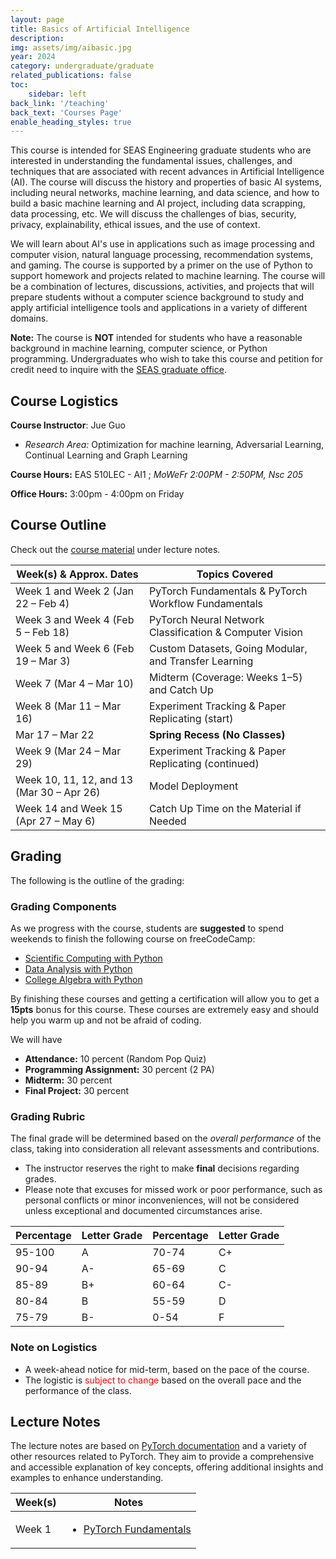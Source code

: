 ```yaml
---
layout: page
title: Basics of Artificial Intelligence
description: 
img: assets/img/aibasic.jpg
year: 2024
category: undergraduate/graduate
related_publications: false
toc:
    sidebar: left
back_link: '/teaching'
back_text: 'Courses Page'
enable_heading_styles: true
---
```

	
<div class="course-description-box">
  <p>This course is intended for SEAS Engineering graduate students who are interested in understanding the fundamental issues, challenges, and techniques that are associated with recent advances in Artificial Intelligence (AI). The course will discuss the history and properties of basic AI systems, including neural networks, machine learning, and data science, and how to build a basic machine learning and AI project, including data scrapping, data processing, etc. We will discuss the challenges of bias, security, privacy, explainability, ethical issues, and the use of context.</p>
  <p>We will learn about AI's use in applications such as image processing and computer vision, natural language processing, recommendation systems, and gaming. The course is supported by a primer on the use of Python to support homework and projects related to machine learning. The course will be a combination of lectures, discussions, activities, and projects that will prepare students without a computer science background to study and apply artificial intelligence tools and applications in a variety of different domains.</p>
  <p class="course-note">
  <strong>Note:</strong> The course is <strong>NOT</strong> intended for students who have a reasonable background in machine learning, computer science, or Python programming. Undergraduates who wish to take this course and petition for credit need to inquire with the <a href="https://engineering.buffalo.edu/home/academics/grad/contact.html">SEAS graduate office</a>.
</p>

</div>

## Course Logistics
**Course Instructor**: Jue Guo 
- *Research Area:* Optimization for machine learning, Adversarial Learning,
Continual Learning and Graph Learning
  
**Course Hours:** EAS  510LEC - AI1 ; *MoWeFr 2:00PM - 2:50PM, Nsc 205*

**Office Hours:** 3:00pm - 4:00pm on Friday


## Course Outline
Check out the [course material](#lecture-notes) under lecture notes. 

<table class="styled-table">
  <thead>
    <tr>
      <th>Week(s) & Approx. Dates</th>
      <th>Topics Covered</th>
    </tr>
  </thead>
  <tbody>
    <!-- Classes start Wednesday, Jan 22, 2025 -->
    <tr>
      <td>Week 1 and Week 2 (Jan 22 – Feb 4)</td>
      <td>PyTorch Fundamentals & PyTorch Workflow Fundamentals</td>
    </tr>
    <tr>
      <td>Week 3 and Week 4 (Feb 5 – Feb 18)</td>
      <td>PyTorch Neural Network Classification & Computer Vision</td>
    </tr>
    <tr>
      <td>Week 5 and Week 6 (Feb 19 – Mar 3)</td>
      <td>Custom Datasets, Going Modular, and Transfer Learning</td>
    </tr>
    <tr>
      <td>Week 7 (Mar 4 – Mar 10)</td>
      <td>Midterm (Coverage: Weeks 1–5) and Catch Up</td>
    </tr>
    <tr>
      <td>Week 8 (Mar 11 – Mar 16)</td>
      <td>Experiment Tracking & Paper Replicating (start)</td>
    </tr>
    <!-- Spring Recess: Mar 17 – Mar 22, No Classes -->
    <tr>
      <td>Mar 17 – Mar 22</td>
      <td><strong>Spring Recess (No Classes)</strong></td>
    </tr>
    <!-- Classes resume Monday, Mar 24 -->
    <tr>
      <td>Week 9 (Mar 24 – Mar 29)</td>
      <td>Experiment Tracking & Paper Replicating (continued)</td>
    </tr>
    <tr>
      <td>Week 10, 11, 12, and 13 (Mar 30 – Apr 26)</td>
      <td>Model Deployment</td>
    </tr>
    <tr>
      <td>Week 14 and Week 15 (Apr 27 – May 6)</td>
      <td>Catch Up Time on the Material if Needed</td>
    </tr>
  </tbody>
</table>


## Grading

The following is the outline of the grading: 

### Grading Components

As we progress with the course, students are **suggested** to spend weekends to finish the following course on freeCodeCamp: 

- [Scientific Computing with Python](https://www.freecodecamp.org/learn/scientific-computing-with-python/)
- [Data Analysis with Python](https://www.freecodecamp.org/learn/data-analysis-with-python/)
- [College Algebra with Python](https://www.freecodecamp.org/learn/college-algebra-with-python/)

By finishing these courses and getting a certification will allow you to get a **15pts** bonus for this course. These courses are extremely easy and should help you warm up and not be afraid of coding.

We will have
- **Attendance:** 10 percent (Random Pop Quiz)
- **Programming Assignment:** 30 percent (2 PA)
- **Midterm:** 30 percent
- **Final Project:** 30 percent 

### Grading Rubric

The final grade will be determined based on the *overall performance* of the class, taking into consideration all relevant assessments and contributions. 
- The instructor reserves the right to make **final** decisions regarding grades. 
- Please note that excuses for missed work or poor performance, such as personal conflicts or minor inconveniences, will not be considered unless exceptional and documented circumstances arise.
 

<table class="styled-table">
  <thead>
    <tr>
      <th>Percentage</th>
      <th>Letter Grade</th>
      <th>Percentage</th>
      <th>Letter Grade</th>
    </tr>
  </thead>
  <tbody>
    <tr>
      <td>95-100</td>
      <td>A</td>
      <td>70-74</td>
      <td>C+</td>
    </tr>
    <tr>
      <td>90-94</td>
      <td>A-</td>
      <td>65-69</td>
      <td>C</td>
    </tr>
    <tr>
      <td>85-89</td>
      <td>B+</td>
      <td>60-64</td>
      <td>C-</td>
    </tr>
    <tr>
      <td>80-84</td>
      <td>B</td>
      <td>55-59</td>
      <td>D</td>
    </tr>
    <tr>
      <td>75-79</td>
      <td>B-</td>
      <td>0-54</td>
      <td>F</td>
    </tr>
  </tbody>
</table>

### Note on Logistics
- A week-ahead notice for mid-term, based on the pace of the course. 
- The logistic is <span style="color:red;">subject to change</span> based on the overall pace and the performance of the class.


## Lecture Notes
The lecture notes are based on [PyTorch documentation](https://pytorch.org/) and a variety of other resources related to PyTorch. They aim to provide a comprehensive and accessible explanation of key concepts, offering additional insights and examples to enhance understanding.

<table class="styled-table">
  <thead>
    <tr>
      <th>Week(s)</th>
      <th>Notes</th>
    </tr>
  </thead>
  <tbody>
    <tr>
      <td>Week 1</td>
      <td>
      <ul> 
      <li><a href="{{ 'assets/courses/basicai/pytorch_fundamentals/' | relative_url }}">PyTorch Fundamentals</a></li>
      </ul>
      </td>
    </tr>
  </tbody>
</table>

